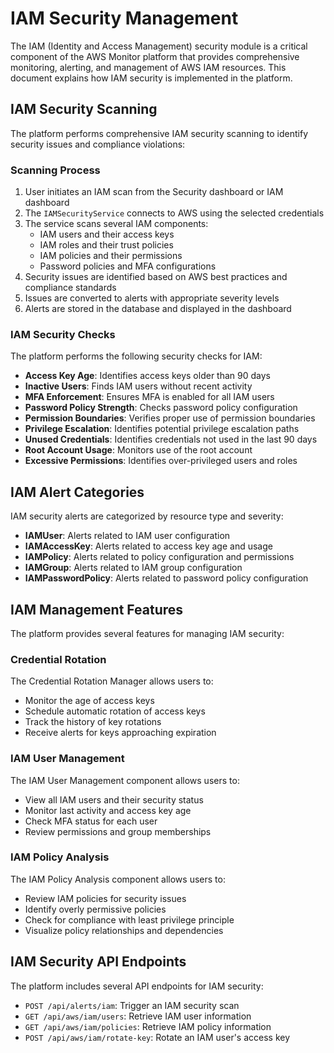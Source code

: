 # IAM Security Management

The IAM (Identity and Access Management) security module is a critical component of the AWS Monitor platform that provides comprehensive monitoring, alerting, and management of AWS IAM resources. This document explains how IAM security is implemented in the platform.

## IAM Security Scanning

The platform performs comprehensive IAM security scanning to identify security issues and compliance violations:

### Scanning Process

1. User initiates an IAM scan from the Security dashboard or IAM dashboard
2. The `IAMSecurityService` connects to AWS using the selected credentials
3. The service scans several IAM components:
   - IAM users and their access keys
   - IAM roles and their trust policies
   - IAM policies and their permissions
   - Password policies and MFA configurations
4. Security issues are identified based on AWS best practices and compliance standards
5. Issues are converted to alerts with appropriate severity levels
6. Alerts are stored in the database and displayed in the dashboard

### IAM Security Checks

The platform performs the following security checks for IAM:

- **Access Key Age**: Identifies access keys older than 90 days
- **Inactive Users**: Finds IAM users without recent activity
- **MFA Enforcement**: Ensures MFA is enabled for all IAM users
- **Password Policy Strength**: Checks password policy configuration
- **Permission Boundaries**: Verifies proper use of permission boundaries
- **Privilege Escalation**: Identifies potential privilege escalation paths
- **Unused Credentials**: Identifies credentials not used in the last 90 days
- **Root Account Usage**: Monitors use of the root account
- **Excessive Permissions**: Identifies over-privileged users and roles

## IAM Alert Categories

IAM security alerts are categorized by resource type and severity:

- **IAMUser**: Alerts related to IAM user configuration
- **IAMAccessKey**: Alerts related to access key age and usage
- **IAMPolicy**: Alerts related to policy configuration and permissions
- **IAMGroup**: Alerts related to IAM group configuration
- **IAMPasswordPolicy**: Alerts related to password policy configuration

## IAM Management Features

The platform provides several features for managing IAM security:

### Credential Rotation

The Credential Rotation Manager allows users to:

- Monitor the age of access keys
- Schedule automatic rotation of access keys
- Track the history of key rotations
- Receive alerts for keys approaching expiration

### IAM User Management

The IAM User Management component allows users to:

- View all IAM users and their security status
- Monitor last activity and access key age
- Check MFA status for each user
- Review permissions and group memberships

### IAM Policy Analysis

The IAM Policy Analysis component allows users to:

- Review IAM policies for security issues
- Identify overly permissive policies
- Check for compliance with least privilege principle
- Visualize policy relationships and dependencies

## IAM Security API Endpoints

The platform includes several API endpoints for IAM security:

- `POST /api/alerts/iam`: Trigger an IAM security scan
- `GET /api/aws/iam/users`: Retrieve IAM user information
- `GET /api/aws/iam/policies`: Retrieve IAM policy information
- `POST /api/aws/iam/rotate-key`: Rotate an IAM user's access key 